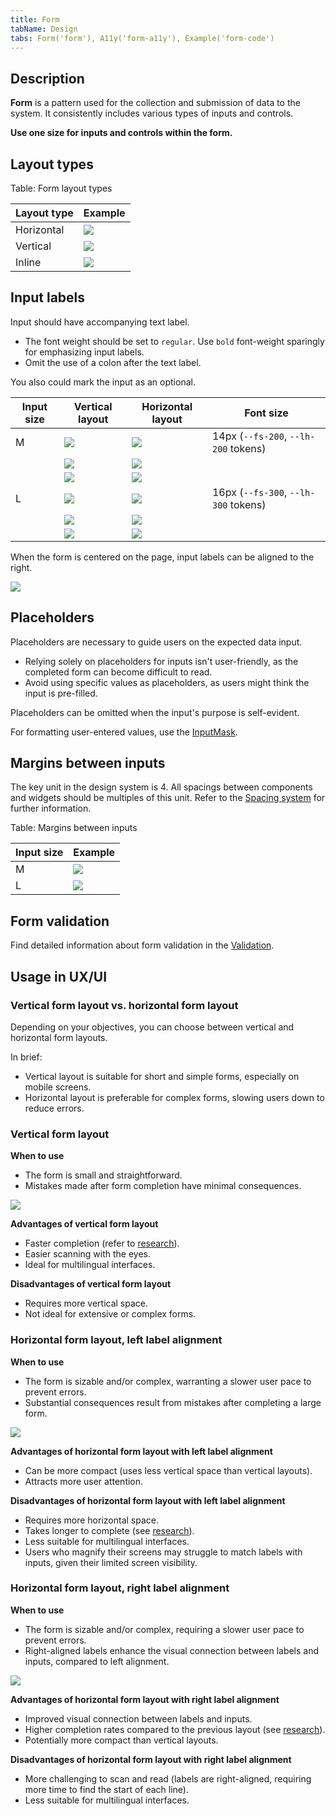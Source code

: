 ```yaml
---
title: Form
tabName: Design
tabs: Form('form'), A11y('form-a11y'), Example('form-code')
---
```


## Description

**Form** is a pattern used for the collection and submission of data to the system. It consistently includes various types of inputs and controls.

**Use one size for inputs and controls within the form.**

## Layout types

Table: Form layout types

| Layout type | Example                      |
| ----------- | ---------------------------- |
| Horizontal  | ![](static/horizontal.png)   |
| Vertical    | ![](static/vertical.png)     |
| Inline      | ![](static/inline.png)       |

## Input labels

Input should have accompanying text label.

- The font weight should be set to `regular`. Use `bold` font-weight sparingly for emphasizing input labels.
- Omit the use of a colon after the text label.
  
You also could mark the input as an optional.

| Input size | Vertical layout    | Horizontal layout        | Font size         |
| ---------- | ------------------ | ------------------------ | ----------------- |
| M          | ![](static/input-m.png)       | ![](static/input-left-m.png)       | 14px (`--fs-200`, `--lh-200` tokens) |
|            | ![](static/checkbox-m.png) | ![](static/checkbox-left-m.png) |                                          |
|            | ![](static/textarea-m.png) | ![](static/textarea-left-m.png) |                                          |
| L          | ![](static/input-l.png)       | ![](static/input-left-l.png)       | 16px (`--fs-300`, `--lh-300` tokens) |
|            | ![](static/checkbox-l.png) | ![](static/checkbox-left-l.png) |                                          |
|            | ![](static/textarea-l.png) | ![](static/textarea-left-l.png) |                                          |

When the form is centered on the page, input labels can be aligned to the right.

![](static/align-center.png)

## Placeholders

Placeholders are necessary to guide users on the expected data input.

- Relying solely on placeholders for inputs isn't user-friendly, as the completed form can become difficult to read.
- Avoid using specific values as placeholders, as users might think the input is pre-filled.

Placeholders can be omitted when the input's purpose is self-evident.

For formatting user-entered values, use the [InputMask](/components/input-mask/input-mask).

## Margins between inputs

The key unit in the design system is 4. All spacings between components and widgets should be multiples of this unit. Refer to the [Spacing system](/layout/box-system/box-system#spacing_system) for further information.

Table: Margins between inputs

| Input size | Example           |
| ---------- | ----------------- |
| M          | ![](static/m.png) |
| L          | ![](static/l.png) |

## Form validation

Find detailed information about form validation in the [Validation](/patterns/validation-form/validation-form).

## Usage in UX/UI

### Vertical form layout vs. horizontal form layout

Depending on your objectives, you can choose between vertical and horizontal form layouts.

In brief:

- Vertical layout is suitable for short and simple forms, especially on mobile screens.
- Horizontal layout is preferable for complex forms, slowing users down to reduce errors.

### Vertical form layout

**When to use**

- The form is small and straightforward.
- Mistakes made after form completion have minimal consequences.

![](static/label-1.png)

**Advantages of vertical form layout**

- Faster completion (refer to [research](https://www.uxmatters.com/mt/archives/2006/07/label-placement-in-forms.php)).
- Easier scanning with the eyes.
- Ideal for multilingual interfaces.

**Disadvantages of vertical form layout**

- Requires more vertical space.
- Not ideal for extensive or complex forms.

### Horizontal form layout, left label alignment

**When to use**

- The form is sizable and/or complex, warranting a slower user pace to prevent errors.
- Substantial consequences result from mistakes after completing a large form.

![](static/label-3.png)

**Advantages of horizontal form layout with left label alignment**

- Can be more compact (uses less vertical space than vertical layouts).
- Attracts more user attention.

**Disadvantages of horizontal form layout with left label alignment**

- Requires more horizontal space.
- Takes longer to complete (see [research](https://www.uxmatters.com/mt/archives/2006/07/label-placement-in-forms.php)).
- Less suitable for multilingual interfaces.
- Users who magnify their screens may struggle to match labels with inputs, given their limited screen visibility.

### Horizontal form layout, right label alignment

**When to use**

- The form is sizable and/or complex, requiring a slower user pace to prevent errors.
- Right-aligned labels enhance the visual connection between labels and inputs, compared to left alignment.

![](static/label-4.png)

**Advantages of horizontal form layout with right label alignment**

- Improved visual connection between labels and inputs.
- Higher completion rates compared to the previous layout (see [research](https://www.uxmatters.com/mt/archives/2006/07/label-placement-in-forms.php)).
- Potentially more compact than vertical layouts.

**Disadvantages of horizontal form layout with right label alignment**

- More challenging to scan and read (labels are right-aligned, requiring more time to find the start of each line).
- Less suitable for multilingual interfaces.

